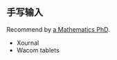 ## 手写输入
Recommend by [a Mathematics PhD](https://castel.dev/post/research-workflow/). 
- Xournal
- Wacom tablets

